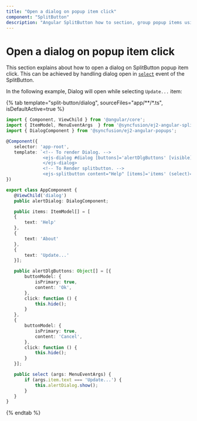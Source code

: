 ```yaml
---
title: "Open a dialog on popup item click"
component: "SplitButton"
description: "Angular SplitButton how to section, group popup items using list view component, dialog open on popup item click."
---
```


# Open a dialog on popup item click

This section explains about how to open a dialog on SplitButton popup item click. This can be achieved by
handling dialog open in [`select`](../../api/split-button#select) event of the SplitButton.

In the following example, Dialog will open while selecting `Update...` item:

{% tab template="split-button/dialog", sourceFiles="app/**/*.ts", isDefaultActive=true %}

 ```typescript
import { Component, ViewChild } from '@angular/core';
import { ItemModel, MenuEventArgs  } from '@syncfusion/ej2-angular-splitbuttons';
import { DialogComponent } from '@syncfusion/ej2-angular-popups';

@Component({
    selector: 'app-root',
    template: `<!-- To render Dialog. -->
               <ejs-dialog #dialog [buttons]='alertDlgButtons' [visible]='false' content='Are you sure want to update?' width='250px' header='Software Update'>
               </ejs-dialog>
               <!-- To Render splitbutton. -->
               <ejs-splitbutton content="Help" [items]='items' (select)='select($event)'></ejs-splitbutton>`
})

export class AppComponent {
    @ViewChild('dialog')
    public alertDialog: DialogComponent;

    public items: ItemModel[] = [
    {
        text: 'Help'
    },
    {
        text: 'About'
    },
    {
        text: 'Update...'
    }];

    public alertDlgButtons: Object[] = [{
        buttonModel: {
            isPrimary: true,
            content: 'Ok',
        },
        click: function () {
            this.hide();
        }
    },
    {
        buttonModel: {
            isPrimary: true,
            content: 'Cancel',
        },
        click: function () {
            this.hide();
        }
    }];

    public select (args: MenuEventArgs) {
        if (args.item.text === 'Update...') {
            this.alertDialog.show();
        }
    }
}
```

{% endtab %}